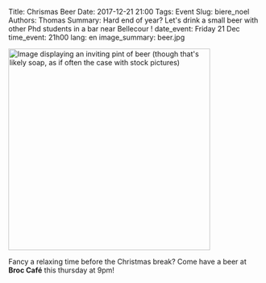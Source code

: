Title:  Chrismas Beer
Date: 2017-12-21 21:00
Tags: Event
Slug: biere_noel
Authors: Thomas
Summary: Hard end of year? Let's drink a small beer with other Phd students in a bar near Bellecour !
date_event: Friday 21 Dec
time_event: 21h00
lang: en
image_summary: beer.jpg 


<img src="/images/beer.jpg" style="width:400px;" alt="Image displaying an inviting pint of beer (though that's likely soap, as if often the case with stock pictures)">

Fancy a relaxing time before the Christmas break? Come have a beer at __Broc Café__ this thursday at 9pm!
